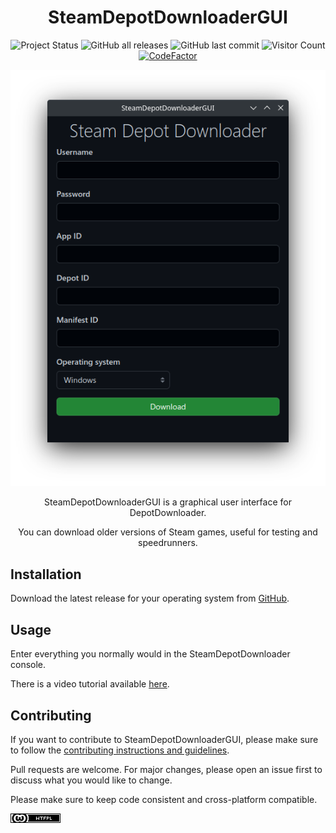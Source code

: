 <h1 align="center">SteamDepotDownloaderGUI</h1>

<p align="center">
  <img alt="Project Status" src="https://img.shields.io/badge/status-maintained-blue" />
  <img alt="GitHub all releases" src="https://img.shields.io/github/downloads/mmvanheusden/SteamDepotDownloaderGUI/total?color=orange&label=downloads">
  <img alt="GitHub last commit" src="https://img.shields.io/github/last-commit/mmvanheusden/SteamDepotDownloaderGUI?color=crimson">
  <img alt="Visitor Count" src="https://visitor-badge.glitch.me/badge?page_id=mmvanheusden.SteamDepotDownloaderGUI">
  <a href="https://www.codefactor.io/repository/github/mmvanheusden/steamdepotdownloadergui/overview/rewrite"><img src="https://www.codefactor.io/repository/github/mmvanheusden/steamdepotdownloadergui/badge/rewrite" alt="CodeFactor" /></a>
</p>
<p align="center">
  <img alt="Screenshot" src="screenshot.png" />
</p>

<p align="center">SteamDepotDownloaderGUI is a graphical user interface for DepotDownloader.</p>
<p align="center">You can download older versions of Steam games, useful for testing and speedrunners.</p>

## Installation

Download the latest release for your operating system
from [GitHub](https://github.com/mmvanheusden/SteamDepotDownloaderGUI/releases/latest).

## Usage

Enter everything you normally would in the SteamDepotDownloader console.

There is a video tutorial available [here](https://www.youtube.com/watch?v=dQw4w9WgXcQ).

## Contributing

If you want to contribute to SteamDepotDownloaderGUI, please make sure to follow
the [contributing instructions and guidelines](contributing.md).

Pull requests are welcome. For major changes, please open an issue first to discuss what you would like to change.

Please make sure to keep code consistent and cross-platform compatible.

![License](license.png)